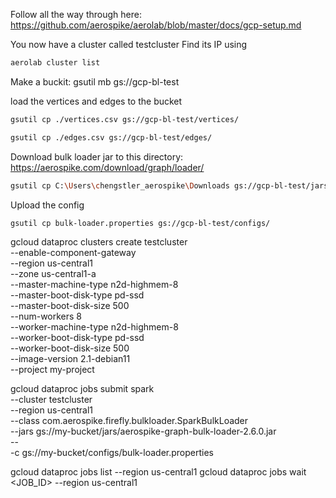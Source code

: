 Follow all the way through here: https://github.com/aerospike/aerolab/blob/master/docs/gcp-setup.md

You now have a cluster called testcluster
Find its IP using
```bash
aerolab cluster list
```
Make a buckit: gsutil mb gs://gcp-bl-test

load the vertices and edges to the bucket
```bash
gsutil cp ./vertices.csv gs://gcp-bl-test/vertices/
```
```bash
gsutil cp ./edges.csv gs://gcp-bl-test/edges/
```
Download bulk loader jar to this directory:
https://aerospike.com/download/graph/loader/

```bash
gsutil cp C:\Users\chengstler_aerospike\Downloads gs://gcp-bl-test/jars/
```

Upload the config
```bash
gsutil cp bulk-loader.properties gs://gcp-bl-test/configs/
```

gcloud dataproc clusters create testcluster \
--enable-component-gateway \
--region us-central1 \
--zone us-central1-a \
--master-machine-type n2d-highmem-8 \
--master-boot-disk-type pd-ssd \
--master-boot-disk-size 500 \
--num-workers 8 \
--worker-machine-type n2d-highmem-8 \
--worker-boot-disk-type pd-ssd \
--worker-boot-disk-size 500 \
--image-version 2.1-debian11 \
--project my-project

gcloud dataproc jobs submit spark \
--cluster testcluster \
--region us-central1 \
--class com.aerospike.firefly.bulkloader.SparkBulkLoader \
--jars gs://my-bucket/jars/aerospike-graph-bulk-loader-2.6.0.jar \
-- \
-c gs://my-bucket/configs/bulk-loader.properties

gcloud dataproc jobs list --region us-central1
gcloud dataproc jobs wait <JOB_ID> --region us-central1